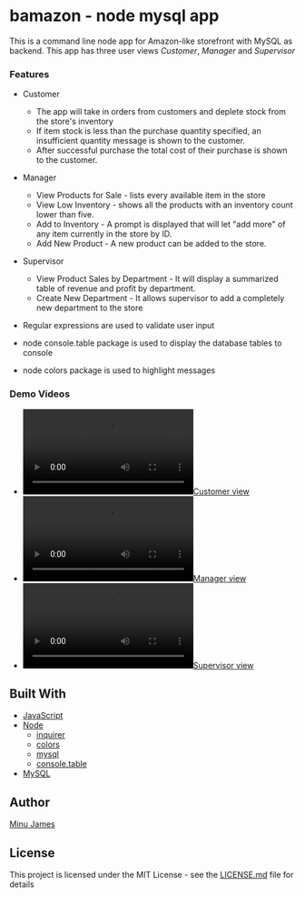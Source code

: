 # bamazon - node mysql app
This is a command line node app for Amazon-like storefront with MySQL as backend.
This app has three user views *Customer*, *Manager* and *Supervisor*

### Features
* Customer
  * The app will take in orders from customers and deplete stock from the store's inventory
  * If item stock is less than the purchase quantity specified, an insufficient quantity message is shown to the customer.
  * After successful purchase the total cost of their purchase is shown to the customer.
* Manager
  * View Products for Sale - lists every available item in the store
  * View Low Inventory - shows all the products with an inventory count lower than five.
  * Add to Inventory - A prompt is displayed that will let "add more" of any item currently in the store by ID.
  * Add New Product - A new product can be added to the store.
* Supervisor
  * View Product Sales by Department - It will display a summarized table of revenue and profit by department.
  * Create New Department - It allows supervisor to add a completely new department to the store

* Regular expressions are used to validate user input
* node console.table package is used to display the database tables to console
* node colors package is used to highlight messages

### Demo Videos

* [![Customer view](https://github.com/minujames/bamazon/blob/master/videos/customer.mov)](https://github.com/minujames/bamazon/blob/master/videos/customer.mov)
* [![Manager view](https://github.com/minujames/bamazon/blob/master/videos/manager.mov)](https://github.com/minujames/bamazon/blob/master/videos/manager.mov)
* [![Supervisor view](https://github.com/minujames/bamazon/blob/master/videos/supervisor.mov)](https://github.com/minujames/bamazon/blob/master/videos/supervisor.mov)


## Built With
* [JavaScript](https://www.javascript.com/)
* [Node](https://nodejs.org/en/)
  * [inquirer](https://www.npmjs.com/package/inquirer)
  * [colors](https://www.npmjs.com/package/colors)
  * [mysql](https://www.npmjs.com/package/node-mysql)
  * [console.table](https://www.npmjs.com/package/console.table)
* [MySQL](https://www.mysql.com/)

## Author
[Minu James](https://minujames.github.io/)

## License
This project is licensed under the MIT License - see the [LICENSE.md](LICENSE.md) file for details





